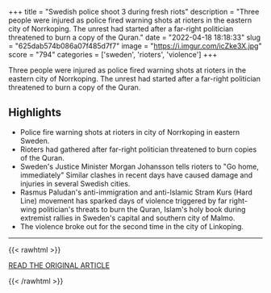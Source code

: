 +++
title = "Swedish police shoot 3 during fresh riots"
description = "Three people were injured as police fired warning shots at rioters in the eastern city of Norrkoping. The unrest had started after a far-right politician threatened to burn a copy of the Quran."
date = "2022-04-18 18:18:33"
slug = "625dab574b086a07f485d7f7"
image = "https://i.imgur.com/icZke3X.jpg"
score = "794"
categories = ['sweden', 'rioters', 'violence']
+++

Three people were injured as police fired warning shots at rioters in the eastern city of Norrkoping. The unrest had started after a far-right politician threatened to burn a copy of the Quran.

## Highlights

- Police fire warning shots at rioters in city of Norrkoping in eastern Sweden.
- Rioters had gathered after far-right politician threatened to burn copies of the Quran.
- Sweden's Justice Minister Morgan Johansson tells rioters to "Go home, immediately" Similar clashes in recent days have caused damage and injuries in several Swedish cities.
- Rasmus Paludan's anti-immigration and anti-Islamic Stram Kurs (Hard Line) movement has sparked days of violence triggered by far right-wing politician's threats to burn the Quran, Islam's holy book during extremist rallies in Sweden's capital and southern city of Malmo.
- The violence broke out for the second time in the city of Linkoping.

---

{{< rawhtml >}}
  <p class="article-category">
    <a target="_blank" href="https://www.dw.com/en/swedish-police-shoot-3-during-fresh-riots/a-61500315">READ THE ORIGINAL ARTICLE</a>
  </p>
{{< /rawhtml >}}
